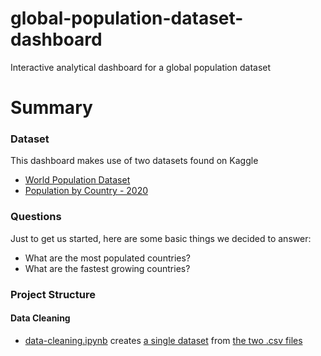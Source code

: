 # global-population-dataset-dashboard
Interactive analytical dashboard for a global population dataset

# Summary
### Dataset
This dashboard makes use of two datasets found on Kaggle
* [World Population Dataset](https://www.kaggle.com/datasets/iamsouravbanerjee/world-population-dataset)
* [Population by Country - 2020](https://www.kaggle.com/datasets/tanuprabhu/population-by-country-2020)
### Questions
Just to get us started, here are some basic things we decided to answer:
* What are the most populated countries?
* What are the fastest growing countries?
### Project Structure
#### Data Cleaning
* [data-cleaning.ipynb](src/data-cleaning.ipynb) creates [a single dataset](src/data/data.csv) from [the two .csv files](src/data/unclean-data)
